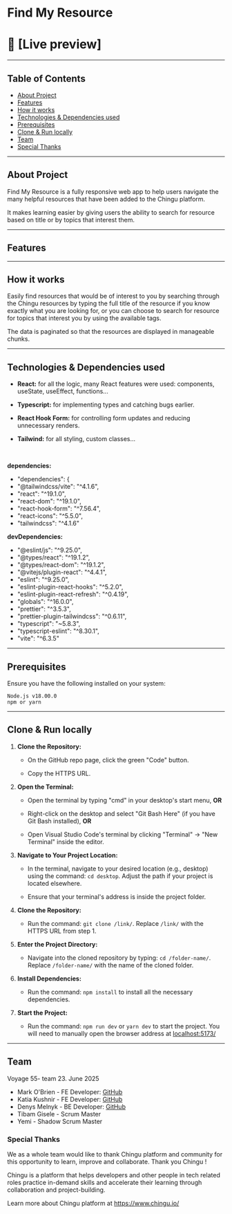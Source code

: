 # Find My Resource

# 🔗 [Live preview]

---

## Table of Contents

- [About Project](#about-project)
- [Features](#features)
- [How it works](#how-it-works)
- [Technologies & Dependencies used](#technologies--dependencies-used)
- [Prerequisites](#prerequisites)
- [Clone & Run locally](#clone--run-locally)
- [Team](#team)
- [Special Thanks](#special-thanks)

---

## About Project

Find My Resource is a fully responsive web app to help users navigate the many helpful resources that have been added to the Chingu platform.

It makes learning easier by giving users the ability to search for resource based on title or by topics that interest them.

---

## Features



---

## How it works

Easily find resources that would be of interest to you by searching through the Chingu resources by typing
the full title of the resource if you know exactly what you are looking for, or you can choose to search
for resource for topics that interest you by using the available tags.

The data is paginated so that the resources are displayed in manageable chunks.

---

## Technologies & Dependencies used

- **React:** for all the logic, many React features were used: components, useState, useEffect, functions...

- **Typescript:** for implementing types and catching bugs earlier.

- **React Hook Form:** for controlling form updates and reducing unnecessary renders.

- **Tailwind:** for all styling, custom classes...

<br>

**dependencies:**

- "dependencies": {
- "@tailwindcss/vite": "^4.1.6",
- "react": "^19.1.0",
- "react-dom": "^19.1.0",
- "react-hook-form": "^7.56.4",
- "react-icons": "^5.5.0",
- "tailwindcss": "^4.1.6"

**devDependencies:**

- "@eslint/js": "^9.25.0",
- "@types/react": "^19.1.2",
- "@types/react-dom": "^19.1.2",
- "@vitejs/plugin-react": "^4.4.1",
- "eslint": "^9.25.0",
- "eslint-plugin-react-hooks": "^5.2.0",
- "eslint-plugin-react-refresh": "^0.4.19",
- "globals": "^16.0.0",
- "prettier": "^3.5.3",
- "prettier-plugin-tailwindcss": "^0.6.11",
- "typescript": "~5.8.3",
- "typescript-eslint": "^8.30.1",
- "vite": "^6.3.5"

---

## Prerequisites

Ensure you have the following installed on your system:

    Node.js v18.00.0
    npm or yarn

---

## Clone & Run locally

1. **Clone the Repository:**

    - On the GitHub repo page, click the green "Code" button.

    - Copy the HTTPS URL.

2. **Open the Terminal:**

    - Open the terminal by typing "cmd" in your desktop's start menu, **OR**

    - Right-click on the desktop and select "Git Bash Here" (if you have Git Bash installed), **OR**

    - Open Visual Studio Code's terminal by clicking "Terminal" -> "New Terminal" inside the editor.

3. **Navigate to Your Project Location:**

    - In the terminal, navigate to your desired location (e.g., desktop) using the command: `cd desktop`. Adjust the path if your project is located elsewhere.

    - Ensure that your terminal's address is inside the project folder.

4. **Clone the Repository:**

    - Run the command: `git clone /link/`. Replace `/link/` with the HTTPS URL from step 1.

5. **Enter the Project Directory:**

    - Navigate into the cloned repository by typing: `cd /folder-name/`. Replace `/folder-name/` with the name of the cloned folder.

6. **Install Dependencies:**

    - Run the command: `npm install` to install all the necessary dependencies.

7. **Start the Project:**

    - Run the command: `npm run dev` or `yarn dev` to start the project. You will need to manually open the browser address at [localhost:5173/](http://localhost:5173/)

---

## Team

Voyage 55- team 23. June 2025

- Mark O'Brien - FE Developer: [GitHub](https://github.com/thenotoriousob)
- Katia Kushnir - FE Developer: [GitHub](https://github.com/katiaku)
- Denys Melnyk - BE Developer: [GitHub](https://github.com/TheDrakl)
- Tibam Gisele - Scrum Master
- Yemi - Shadow Scrum Master

### Special Thanks

We as a whole team would like to thank Chingu platform and community for this opportunity to learn, improve and collaborate. Thank you Chingu !

Chingu is a platform that helps developers and other people in tech related roles practice in-demand skills and accelerate their learning through collaboration and project-building.

Learn more about Chingu platform at https://www.chingu.io/
